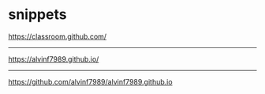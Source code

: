 # snippets
https://classroom.github.com/
-------------------------------- ------------------ 
https://alvinf7989.github.io/
-------------------------------- ------------------ 
https://github.com/alvinf7989/alvinf7989.github.io
